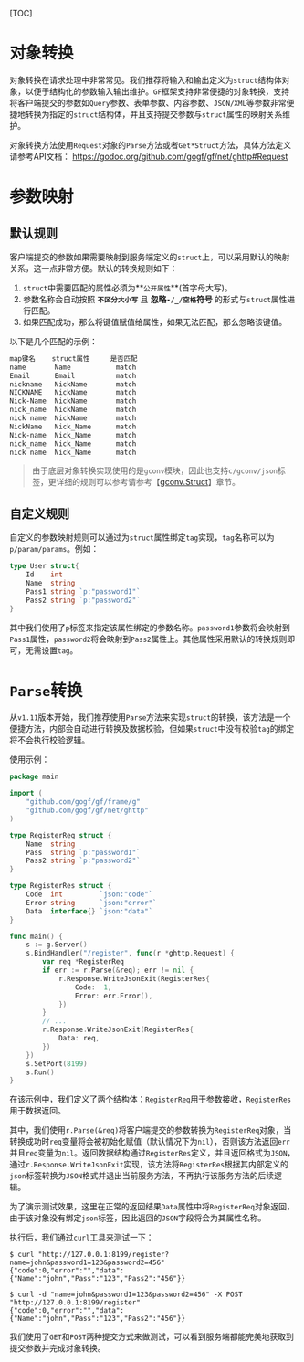 [TOC]

# 对象转换

对象转换在请求处理中非常常见。我们推荐将输入和输出定义为`struct`结构体对象，以便于结构化的参数输入输出维护。`GF`框架支持非常便捷的对象转换，支持将客户端提交的参数如`Query`参数、表单参数、内容参数、`JSON/XML`等参数非常便捷地转换为指定的`struct`结构体，并且支持提交参数与`struct`属性的映射关系维护。

对象转换方法使用`Request`对象的`Parse`方法或者`Get*Struct`方法，具体方法定义请参考API文档：
https://godoc.org/github.com/gogf/gf/net/ghttp#Request

# 参数映射

## 默认规则

客户端提交的参数如果需要映射到服务端定义的`struct`上，可以采用默认的映射关系，这一点非常方便。默认的转换规则如下：
1. `struct`中需要匹配的属性必须为**`公开属性`**(首字母大写)。
2. 参数名称会自动按照 **`不区分大小写`** 且 **忽略`-/_/空格`符号** 的形式与`struct`属性进行匹配。 
3. 如果匹配成功，那么将键值赋值给属性，如果无法匹配，那么忽略该键值。

以下是几个匹配的示例：
```html
map键名    struct属性     是否匹配
name       Name           match
Email      Email          match
nickname   NickName       match
NICKNAME   NickName       match
Nick-Name  NickName       match
nick_name  NickName       match
nick name  NickName       match
NickName   Nick_Name      match
Nick-name  Nick_Name      match
nick_name  Nick_Name      match
nick name  Nick_Name      match
```

> 由于底层对象转换实现使用的是`gconv`模块，因此也支持`c/gconv/json`标签，更详细的规则可以参考请参考【[gconv.Struct](util/gconv/struct.md)】章节。

## 自定义规则

自定义的参数映射规则可以通过为`struct`属性绑定`tag`实现，`tag`名称可以为`p/param/params`。例如：

```go
type User struct{
    Id    int
    Name  string
    Pass1 string `p:"password1"`
    Pass2 string `p:"password2"`
}
```
其中我们使用了`p`标签来指定该属性绑定的参数名称。`password1`参数将会映射到`Pass1`属性，`password2`将会映射到`Pass2`属性上。其他属性采用默认的转换规则即可，无需设置`tag`。

# `Parse`转换

从`v1.11`版本开始，我们推荐使用`Parse`方法来实现`struct`的转换，该方法是一个便捷方法，内部会自动进行转换及数据校验，但如果`struct`中没有校验`tag`的绑定将不会执行校验逻辑。

使用示例：
```go
package main

import (
	"github.com/gogf/gf/frame/g"
	"github.com/gogf/gf/net/ghttp"
)

type RegisterReq struct {
	Name  string
	Pass  string `p:"password1"`
	Pass2 string `p:"password2"`
}

type RegisterRes struct {
	Code  int         `json:"code"`
	Error string      `json:"error"`
	Data  interface{} `json:"data"`
}

func main() {
	s := g.Server()
	s.BindHandler("/register", func(r *ghttp.Request) {
		var req *RegisterReq
		if err := r.Parse(&req); err != nil {
			r.Response.WriteJsonExit(RegisterRes{
				Code:  1,
				Error: err.Error(),
			})
		}
		// ...
		r.Response.WriteJsonExit(RegisterRes{
			Data: req,
		})
	})
	s.SetPort(8199)
	s.Run()
}
```
在该示例中，我们定义了两个结构体：`RegisterReq`用于参数接收，`RegisterRes`用于数据返回。

其中，我们使用`r.Parse(&req)`将客户端提交的参数转换为`RegisterReq`对象，当转换成功时`req`变量将会被初始化赋值（默认情况下为`nil`），否则该方法返回`err`并且`req`变量为`nil`。返回数据结构通过`RegisterRes`定义，并且返回格式为`JSON`，通过`r.Response.WriteJsonExit`实现，该方法将`RegisterRes`根据其内部定义的`json`标签转换为`JSON`格式并退出当前服务方法，不再执行该服务方法的后续逻辑。

为了演示测试效果，这里在正常的返回结果`Data`属性中将`RegisterReq`对象返回，由于该对象没有绑定`json`标签，因此返回的`JSON`字段将会为其属性名称。

执行后，我们通过`curl`工具来测试一下：
```
$ curl "http://127.0.0.1:8199/register?name=john&password1=123&password2=456"
{"code":0,"error":"","data":{"Name":"john","Pass":"123","Pass2":"456"}}

$ curl -d "name=john&password1=123&password2=456" -X POST "http://127.0.0.1:8199/register"
{"code":0,"error":"","data":{"Name":"john","Pass":"123","Pass2":"456"}}
```
我们使用了`GET`和`POST`两种提交方式来做测试，可以看到服务端都能完美地获取到提交参数并完成对象转换。






